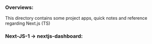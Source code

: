 ### Overviews:
This directory contains some project apps, quick notes and reference regarding Next.js (TS)

### Next-JS-1 -> nextjs-dashboard: